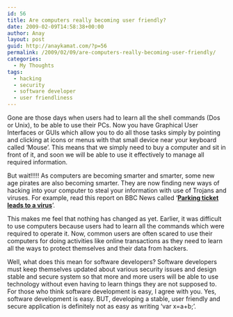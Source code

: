 ```yaml
---
id: 56
title: Are computers really becoming user friendly?
date: 2009-02-09T14:58:38+00:00
author: Anay
layout: post
guid: http://anaykamat.com/?p=56
permalink: /2009/02/09/are-computers-really-becoming-user-friendly/
categories:
  - My Thoughts
tags:
  - hacking
  - security
  - software developer
  - user friendliness
---
```

<p class="MsoNormal">
  Gone are those days when users had to learn all the shell commands (Dos or Unix), to be able to use their PCs. Now you have Graphical User Interfaces or GUIs which allow you to do all those tasks simply by pointing and clicking at icons or menus with that small device near your keyboard called ‘Mouse’. This means that we simply need to buy a computer and sit in front of it, and soon we will be able to use it effectively to manage all required information.
</p>

<p class="MsoNormal">
  But wait!!!!! As computers are becoming smarter and smarter, some new age pirates are also becoming smarter. They are now finding new ways of hacking into your computer to steal your information with use of Trojans and viruses. For example, read this report on BBC News called ‘<strong><a href="http://news.bbc.co.uk/2/hi/technology/7872299.stm" target="_blank">Parking ticket leads to a virus</a></strong>’.
</p>

<p class="MsoNormal">
  This makes me feel that nothing has changed as yet. Earlier, it was difficult to use computers because users had to learn all the commands which were required to operate it. Now, common users are often scared to use their computers for doing activities like online transactions as they need to learn all the ways to protect themselves and their data from hackers.
</p>

<p class="MsoNormal">
  Well, what does this mean for software developers? Software developers must keep themselves updated about various security issues and design stable and secure system so that more and more users will be able to use technology without even having to learn things they are not supposed to. For those who think software development is easy, I agree with you. Yes, software development is easy. BUT, developing a stable, user friendly and secure application is definitely not as easy as writing ‘var x=a+b;’.
</p>